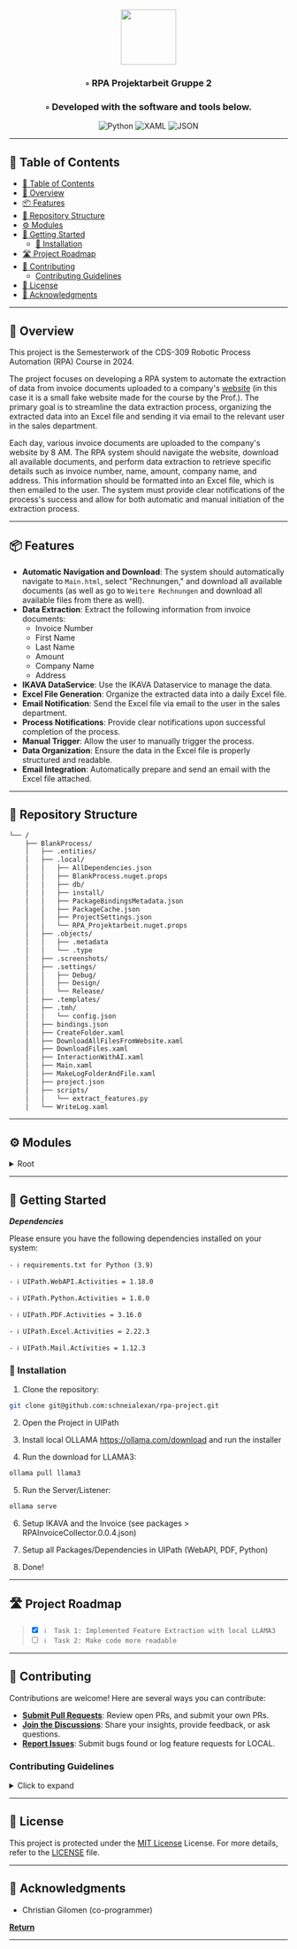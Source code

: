 <div align="center">
<h1 align="center">
<img src="https://cdn-icons-png.flaticon.com/512/8001/8001997.png" width="100" />
<br></h1>
<h3>◦ RPA Projektarbeit Gruppe 2</h3>
<h3>◦ Developed with the software and tools below.</h3>

<p align="center">
<img src="https://img.shields.io/badge/Python-3776AB.svg?style=flat-square&logo=Python&logoColor=white" alt="Python" />
<img src="https://img.shields.io/badge/XAML-0C54C2.svg?style=flat-square&logo=XAML&logoColor=white" alt="XAML" />
<img src="https://img.shields.io/badge/JSON-000000.svg?style=flat-square&logo=JSON&logoColor=white" alt="JSON" />
</p>
</div>

---

## 📖 Table of Contents
- [📖 Table of Contents](#-table-of-contents)
- [📍 Overview](#-overview)
- [📦 Features](#-features)
- [📂 Repository Structure](#-repository-structure)
- [⚙️ Modules](#️-modules)
- [🚀 Getting Started](#-getting-started)
  - [🔧 Installation](#-installation)
- [🛣 Project Roadmap](#-project-roadmap)
- [🤝 Contributing](#-contributing)
  - [Contributing Guidelines](#contributing-guidelines)
- [📄 License](#-license)
- [👏 Acknowledgments](#-acknowledgments)

---


## 📍 Overview

This project is the Semesterwork of the CDS-309 Robotic Process Automation (RPA) Course in 2024. 

The project focuses on developing a RPA system to automate the extraction of data from invoice documents uploaded to a company's [website](https://rpa-project.maechler-thomas.ch/) (in this case it is a small fake website made for the course by the Prof.). The primary goal is to streamline the data extraction process, organizing the extracted data into an Excel file and sending it via email to the relevant user in the sales department.

Each day, various invoice documents are uploaded to the company's website by 8 AM. The RPA system should navigate the website, download all available documents, and perform data extraction to retrieve specific details such as invoice number, name, amount, company name, and address. This information should be formatted into an Excel file, which is then emailed to the user. The system must provide clear notifications of the process's success and allow for both automatic and manual initiation of the extraction process.

---

## 📦 Features

- **Automatic Navigation and Download**: The system should automatically navigate to `Main.html`, select "Rechnungen," and download all available documents (as well as go to `Weitere Rechnungen` and download all available files from there as well).
- **Data Extraction**: Extract the following information from invoice documents:
  - Invoice Number
  - First Name
  - Last Name
  - Amount
  - Company Name
  - Address
- **IKAVA DataService**: Use the IKAVA Dataservice to manage the data.
- **Excel File Generation**: Organize the extracted data into a daily Excel file.
- **Email Notification**: Send the Excel file via email to the user in the sales department.
- **Process Notifications**: Provide clear notifications upon successful completion of the process.
- **Manual Trigger**: Allow the user to manually trigger the process.
- **Data Organization**: Ensure the data in the Excel file is properly structured and readable.
- **Email Integration**: Automatically prepare and send an email with the Excel file attached.


---


## 📂 Repository Structure

```sh
└── /
    ├── BlankProcess/
    │   ├── .entities/
    │   ├── .local/
    │   │   ├── AllDependencies.json
    │   │   ├── BlankProcess.nuget.props
    │   │   ├── db/
    │   │   ├── install/
    │   │   ├── PackageBindingsMetadata.json
    │   │   ├── PackageCache.json
    │   │   ├── ProjectSettings.json
    │   │   └── RPA_Projektarbeit.nuget.props
    │   ├── .objects/
    │   │   ├── .metadata
    │   │   └── .type
    │   ├── .screenshots/
    │   ├── .settings/
    │   │   ├── Debug/
    │   │   ├── Design/
    │   │   └── Release/
    │   ├── .templates/
    │   ├── .tmh/
    │   │   └── config.json
    │   ├── bindings.json
    │   ├── CreateFolder.xaml
    │   ├── DownloadAllFilesFromWebsite.xaml
    │   ├── DownloadFiles.xaml
    │   ├── InteractionWithAI.xaml
    │   ├── Main.xaml
    │   ├── MakeLogFolderAndFile.xaml
    │   ├── project.json
    │   ├── scripts/
    │   │   └── extract_features.py
    │   └── WriteLog.xaml

```

---


## ⚙️ Modules

<details closed><summary>Root</summary>

| File                                            | Summary       |
| ---                                             | ---           |
| [RPAInvoiceCollector]({packages\RPAInvoiceCollector.0.0.4.json}) | The DataBase Invoice from IKAVA |
| [RPA Finished Package]({packages\RPA_Projektarbeit_Gruppe_2.1.0.1.nupkg}) | The Exported and compiled package with the whole bot in it. |
| [CreateFolder]({BlankProcess\CreateFolder.xaml}) | Workflow to create a new Folder |
| [DownloadAllFiles (from Website)]({BlankProcess\DownloadAllFilesFromWebsite.xaml}) | Workflow which clicks through all pages |
| [DownloadFiles]({BlankProcess\DownloadFiles.xaml}) | Workflow which downloads all Files on the pages |
| [MakeLogFolderAndFile]({BlankProcess\MakeLogFolderAndFile.xaml}) | Workflow to create the Logfiles |
| [WriteLog]({BlankProcess\WriteLog.xaml}) | Workflow to easily write into the Logfile |

</details>

---

## 🚀 Getting Started

***Dependencies***

Please ensure you have the following dependencies installed on your system:

`- ℹ️ requirements.txt for Python (3.9)`

`- ℹ️ UIPath.WebAPI.Activities = 1.18.0`

`- ℹ️ UIPath.Python.Activities = 1.8.0`

`- ℹ️ UIPath.PDF.Activities = 3.16.0`

`- ℹ️ UIPath.Excel.Activities = 2.22.3`

`- ℹ️ UIPath.Mail.Activities = 1.12.3`


### 🔧 Installation

1. Clone the  repository:
```sh
git clone git@github.com:schneialexan/rpa-project.git
```

2. Open the Project in UIPath

3. Install local OLLAMA https://ollama.com/download and run the installer

4. Run the download for LLAMA3:
```sh
ollama pull llama3
```

5. Run the Server/Listener:
```sh
ollama serve
```

6. Setup IKAVA and the Invoice (see packages > RPAInvoiceCollector.0.0.4.json)

7. Setup all Packages/Dependencies in UIPath (WebAPI, PDF, Python)
   
8. Done!

---


## 🛣 Project Roadmap

> - [X] `ℹ️  Task 1: Implemented Feature Extraction with local LLAMA3`
> - [ ] `ℹ️  Task 2: Make code more readable`


---

## 🤝 Contributing

Contributions are welcome! Here are several ways you can contribute:

- **[Submit Pull Requests](https://github.com/local//blob/main/CONTRIBUTING.md)**: Review open PRs, and submit your own PRs.
- **[Join the Discussions](https://github.com/local//discussions)**: Share your insights, provide feedback, or ask questions.
- **[Report Issues](https://github.com/local//issues)**: Submit bugs found or log feature requests for LOCAL.

### Contributing Guidelines

<details closed>
<summary>Click to expand</summary>

1. **Fork the Repository**: Start by forking the project repository to your GitHub account.
2. **Clone Locally**: Clone the forked repository to your local machine using a Git client.
   ```sh
   git clone git@github.com:schneialexan/rpa-project.git
   ```
3. **Create a New Branch**: Always work on a new branch, giving it a descriptive name.
   ```sh
   git checkout -b new-feature-x
   ```
4. **Make Your Changes**: Develop and test your changes locally.
5. **Commit Your Changes**: Commit with a clear and concise message describing your updates.
   ```sh
   git commit -m 'Implemented new feature x.'
   ```
6. **Push to GitHub**: Push the changes to your forked repository.
   ```sh
   git push origin new-feature-x
   ```
7. **Submit a Pull Request**: Create a PR against the original project repository. Clearly describe the changes and their motivations.

Once your PR is reviewed and approved, it will be merged into the main branch.

</details>

---

## 📄 License


This project is protected under the [MIT License](https://choosealicense.com/licenses/mit/) License. For more details, refer to the [LICENSE](LICENSE) file.

---

## 👏 Acknowledgments

- Christian Gilomen (co-programmer)

[**Return**](#Top)

---

